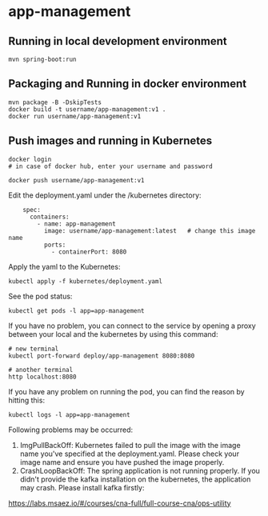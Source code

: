 # app-management

## Running in local development environment

```
mvn spring-boot:run
```

## Packaging and Running in docker environment

```
mvn package -B -DskipTests
docker build -t username/app-management:v1 .
docker run username/app-management:v1
```

## Push images and running in Kubernetes

```
docker login 
# in case of docker hub, enter your username and password

docker push username/app-management:v1
```

Edit the deployment.yaml under the /kubernetes directory:
```
    spec:
      containers:
        - name: app-management
          image: username/app-management:latest   # change this image name
          ports:
            - containerPort: 8080

```

Apply the yaml to the Kubernetes:
```
kubectl apply -f kubernetes/deployment.yaml
```

See the pod status:
```
kubectl get pods -l app=app-management
```

If you have no problem, you can connect to the service by opening a proxy between your local and the kubernetes by using this command:
```
# new terminal
kubectl port-forward deploy/app-management 8080:8080

# another terminal
http localhost:8080
```

If you have any problem on running the pod, you can find the reason by hitting this:
```
kubectl logs -l app=app-management
```

Following problems may be occurred:

1. ImgPullBackOff:  Kubernetes failed to pull the image with the image name you've specified at the deployment.yaml. Please check your image name and ensure you have pushed the image properly.
1. CrashLoopBackOff: The spring application is not running properly. If you didn't provide the kafka installation on the kubernetes, the application may crash. Please install kafka firstly:

https://labs.msaez.io/#/courses/cna-full/full-course-cna/ops-utility

